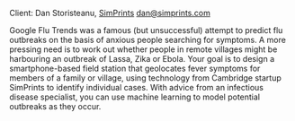 Client: Dan Storisteanu, [SimPrints](SimPrints "wikilink")
<dan@simprints.com>

Google Flu Trends was a famous (but unsuccessful) attempt to predict flu
outbreaks on the basis of anxious people searching for symptoms. A more
pressing need is to work out whether people in remote villages might be
harbouring an outbreak of Lassa, Zika or Ebola. Your goal is to design a
smartphone-based field station that geolocates fever symptoms for
members of a family or village, using technology from Cambridge startup
SimPrints to identify individual cases. With advice from an infectious
disease specialist, you can use machine learning to model potential
outbreaks as they occur.